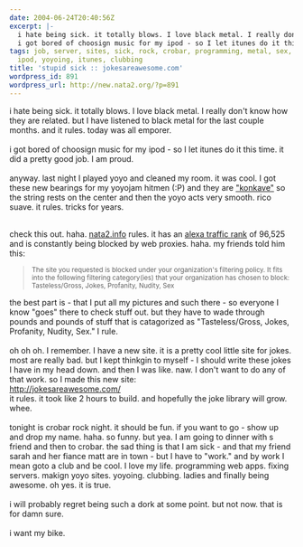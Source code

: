 ```yaml
---
date: 2004-06-24T20:40:56Z
excerpt: |-
  i hate being sick. it totally blows. I love black metal. I really don't know how they are related. but I have listened to black metal for the last couple months. and it rules. today was all emporer.
  i got bored of choosign music for my ipod - so I let itunes do it this time. it did a pretty good job. I am proud. anyway. last night I played yoyo and cleaned my room. it was co...
tags: job, server, sites, sick, rock, crobar, programming, metal, sex, music, jokes,
  ipod, yoyoing, itunes, clubbing
title: 'stupid sick :: jokesareawesome.com'
wordpress_id: 891
wordpress_url: http://new.nata2.org/?p=891
---
```


i hate being sick. it totally blows. I love black metal. I really don't know how they are related. but I have listened to black metal for the last couple months. and it rules. today was all emporer.
<br/><br/>i got bored of choosign music for my ipod - so I let itunes do it this time. it did a pretty good job. I am proud. <br/><br/>anyway. last night I played yoyo and cleaned my room. it was cool. I got these new bearings for my yoyojam hitmen (:P) and they are <a href="http://www.dif-e-yo.com/konkave.htm">"konkave"</a> so the string rests on the center and then the yoyo acts very smooth. rico suave. it rules. tricks for years. <br/><br/>

check this out. haha. <a href="http://nata2.info">nata2.info</a> rules. it has an <a href="http://www.alexa.com/data/details/traffic_details?q=&amp;url=nata2.info">alexa traffic rank</a> of 96,525 and is constantly being blocked by web proxies. haha. my friends told him this:
<blockquote>
<small>
The site you requested is blocked under your organization's filtering policy. It fits into the following filtering category(ies) that your organization has chosen to block: <br/>
Tasteless/Gross, Jokes, Profanity, Nudity, Sex
</small>
</blockquote>
the best part is - that I put all my pictures and such there - so everyone I know "goes" there to check stuff out. but they have to wade through pounds and pounds of stuff that is catagorized as "Tasteless/Gross, Jokes, Profanity, Nudity, Sex." I rule. <br/><br/>oh oh oh. I remember. I have a new site. it is a pretty cool little site for jokes. most are really bad. but I kept thinkgin to myself - I should write these jokes I have in my head down. and then I was like. naw. I don't want to do any of that work. so I made this new site: <br/>
<a href="http://jokesareawesome.com/">http://jokesareawesome.com/</a>
<br/>
it rules. it took like 2 hours to build.  and hopefully the joke library will grow. whee. <br/><br/>tonight is crobar rock night. it should be fun. if you want to go - show up and drop my name. haha. so funny. but yea. I am going to dinner with s friend and then to crobar. the sad thing is that I am sick - and that my friend sarah and her fiance matt are in town - but I have to "work." and by work I mean goto a club and be cool. I love my life. programming web apps. fixing servers. makign yoyo sites. yoyoing. clubbing. ladies and finally being awesome. oh yes. it is true. <br/><br/>i will probably regret being such a dork at some point. but not now. that is for damn sure. <br/><br/>i want my bike. 


